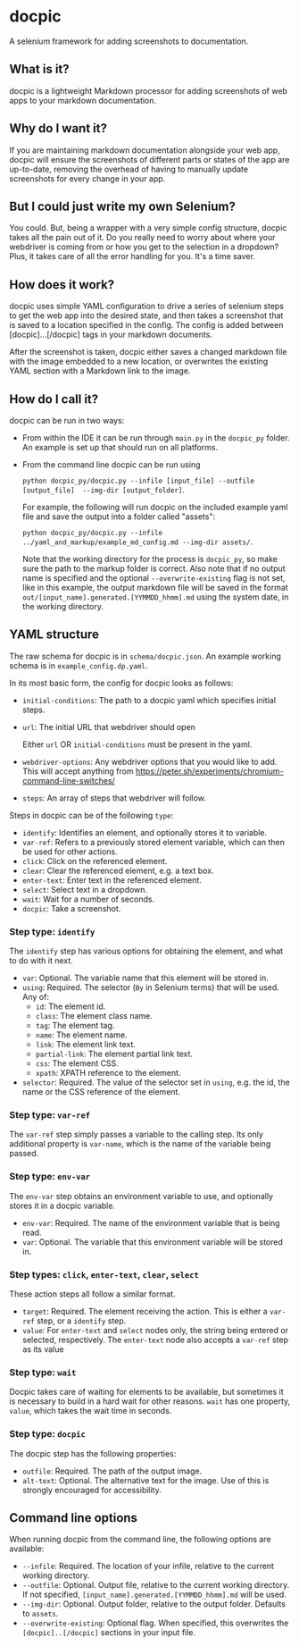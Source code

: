 # docpic

A selenium framework for adding screenshots to documentation.

## What is it?

docpic is a lightweight Markdown processor for adding screenshots of web apps to your markdown documentation.

## Why do I want it?

If you are maintaining markdown documentation alongside your web app, docpic will ensure the screenshots 
of different parts or states of the app are up-to-date, 
removing the overhead of having to manually update screenshots for every change in your app.  

## But I could just write my own Selenium?

You could. But, being a wrapper with a very simple config structure, docpic takes all the pain out of it. 
Do you really need to worry about where your webdriver is coming from or how you get to the selection in a 
dropdown? Plus, it takes care of all the error handling for you. It's a time saver.

## How does it work?

docpic uses simple YAML configuration to drive a series of selenium steps to get the web app into the 
desired state, and then takes a screenshot that is saved to a location specified in the config.
The config is added between [docpic]...[/docpic] tags in your markdown documents. 

After the screenshot is taken, docpic either saves a changed markdown file with the image embedded to a 
new location, or overwrites the existing YAML section with a Markdown link to the image.

## How do I call it?

docpic can be run in two ways:
* From within the IDE it can be run through `main.py` in the `docpic_py` folder. An example is set up that 
should run on all platforms.
* From the command line docpic can be run using 

  `python docpic_py/docpic.py --infile [input_file] --outfile [output_file] 
    --img-dir [output_folder]`. 

  For example, the following will run docpic on the included example yaml file and
    save the output into a folder called "assets": 
 
  `python docpic_py/docpic.py --infile ../yaml_and_markup/example_md_config.md --img-dir assets/`. 

  Note that the working directory for the process is `docpic_py`, so make sure the path to the markup folder is correct.
  Also note that if no output name is specified and the optional `--overwrite-existing` flag is not set, like in this example, the output
    markdown file will be saved in the format `out/[input_name].generated.[YYMMDD_hhmm].md` using the system date, in the working directory.

## YAML structure

The raw schema for docpic is in `schema/docpic.json`. An example working schema is in `example_config.dp.yaml`. 

In its most basic form, the config for docpic looks as follows:
* `initial-conditions`: The path to a docpic yaml which specifies initial steps.
* `url`: The initial URL that webdriver should open

  Either `url` OR `initial-conditions` must be present in the yaml.

* `webdriver-options`: Any webdriver options that you would like to add. This will accept anything from 
https://peter.sh/experiments/chromium-command-line-switches/
* `steps`: An array of steps that webdriver will follow.

Steps in docpic can be of the following `type`:
* `identify`: Identifies an element, and optionally stores it to variable.
* `var-ref`: Refers to a previously stored element variable, which can then be used for other actions.
* `click`: Click on the referenced element.
* `clear`: Clear the referenced element, e.g. a text box.
* `enter-text`: Enter text in the referenced element.
* `select`: Select text in a dropdown.
* `wait`: Wait for a number of seconds.
* `docpic`: Take a screenshot.

### Step type: `identify`
The `identify` step has various options for obtaining the element, and what to do with it next.
* `var`: Optional. The variable name that this element will be stored in.
* `using`: Required. The selector (`By` in Selenium terms) that will be used. Any of:
  * `id`: The element id.
  * `class`: The element class name.
  * `tag`: The element tag.
  * `name`: The element name.
  * `link`: The element link text.
  * `partial-link`: The element partial link text.
  * `css`: The element CSS.
  * `xpath`: XPATH reference to the element.
* `selector`: Required. The value of the selector set in `using`, e.g. the id, the name or the CSS 
reference of the element.

### Step type: `var-ref`
The `var-ref` step simply passes a variable to the calling step. Its only additional property is `var-name`, 
which is the name of the variable being passed.

### Step type: `env-var`
The `env-var` step obtains an environment variable to use, and optionally stores it in a docpic variable.
* `env-var`: Required. The name of the environment variable that is being read.
* `var`: Optional. The variable that this environment variable will be stored in.

### Step types: `click`, `enter-text`, `clear`, `select`
These action steps all follow a similar format.
* `target`: Required. The element receiving the action. This is either a `var-ref` step, or a `identify` step.
* `value`: For `enter-text` and `select` nodes only, the string being entered or selected, respectively. 
   The `enter-text` node also accepts a `var-ref` step as its value  

### Step type: `wait`
Docpic takes care of waiting for elements to be available, but sometimes it is necessary to build in a hard
wait for other reasons. `wait` has one property, `value`, which takes the wait time in seconds.

### Step type: `docpic`
The docpic step has the following properties:
* `outfile`: Required. The path of the output image.
* `alt-text`: Optional. The alternative text for the image. Use of this is strongly encouraged for accessibility.

## Command line options
When running docpic from the command line, the following options are available:
* `--infile`: Required. The location of your infile, relative to the current working directory.
* `--outfile`: Optional. Output file, relative to the current working directory. If not specified, 
`[input_name].generated.[YYMMDD_hhmm].md` will be used.
* `--img-dir`: Optional. Output folder, relative to the output folder. Defaults to `assets`.
* `--overwrite-existing`: Optional flag. When specified, this overwrites the `[docpic]..[/docpic]` 
sections in your input file.